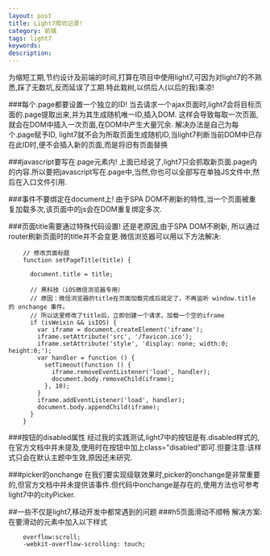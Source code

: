 ```yaml
---
layout: post
title: Light7爬坑记录!
category: 前端
tags: light7
keywords:
description:
---
```


为缩短工期,节约设计及前端的时间,打算在项目中使用light7,可因为对light7的不熟悉,踩了无数坑,反而延误了工期.特此栽树,以供后人(以后的我)乘凉!

###每个.page都要设置一个独立的ID!
当去请求一个ajax页面时,light7会将目标页面的.page提取出来,并为其生成随机唯一ID,插入DOM.
这样会导致每取一次页面,就会在DOM中插入一次页面,在DOM中产生大量冗余.
解决办法是自己为每个.page赋予ID,
light7就不会为所取页面生成随机ID,当light7判断当前DOM中已存在此ID时,便不会插入新的页面,而是将旧有页面替换

###javascript要写在.page元素内!
上面已经说了,light7只会抓取新页面.page内的内容.所以要把javascript写在.page中,当然,你也可以全部写在单独JS文件中,然后在入口文件引用.

###事件不要绑定在document上!
由于SPA DOM不刷新的特性,当一个页面被重复加载多次,该页面中的js会在DOM重复绑定多次.

###页面title需要通过特殊代码设置!
还是老原因,由于SPA DOM不刷新, 所以通过router刷新页面时的title并不会变更.微信浏览器可以用以下方法解决:

```
    // 修改页面标题
    function setPageTitle(title) {

      document.title = title;

      // 黑科技（iOS微信浏览器专用）
      // 原因：微信浏览器的title在页面加载完成后就定了，不再监听 window.title 的 onchange 事件。
      // 所以这里修改了title后，立即创建一个请求，加载一个空的iframe
      if (isWeixin && isIOS) {
        var iframe = document.createElement('iframe');
        iframe.setAttribute('src', '/favicon.ico');
        iframe.setAttribute('style', 'display: none; width:0; height:0;');
        var handler = function () {
          setTimeout(function () {
            iframe.removeEventListener('load', handler);
            document.body.removeChild(iframe);
          }, 10);
        }
        iframe.addEventListener('load', handler);
        document.body.appendChild(iframe);
      }
    }
```

###按钮的disabled属性
经过我的实践测试,light7中的按钮是有.disabled样式的,在官方文档中并未提及,使用时在按钮中加上class="disabled"即可.但要注意:该样式只会在默认主题中生效,原因还未研究.

###picker的onchange
在我们要实现级联效果时,picker的onchange是非常重要的,但官方文档中并未提供该事件.但代码中onchange是存在的,使用方法也可参考light7中的cityPicker.

##一些不仅是light7,移动开发中都常遇到的问题
###h5页面滑动不顺畅
解决方案:在要滑动的元素中加入以下样式

```
    overflow:scroll;
    -webkit-overflow-scrolling: touch;
```
